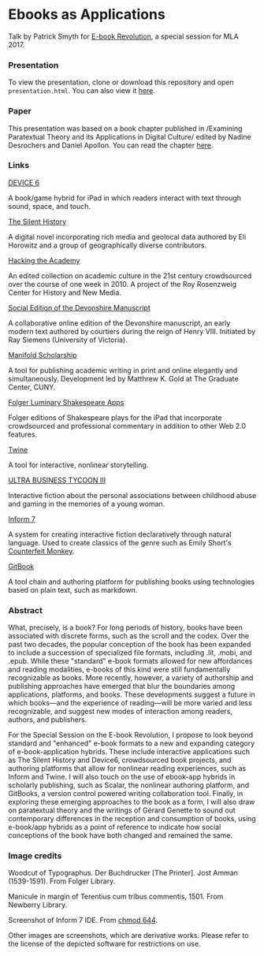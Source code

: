 # Ebooks as Applications

Talk by Patrick Smyth for [E-book Revolution](https://apps.mla.org/program_details?prog_id=75&year=2017), a special session for MLA 2017.

### Presentation

To view the presentation, clone or download this repository and open `presentation.html`. You can also view it [here](http://htmlpreview.github.io/?https://github.com/smythp/ebooks-as-applications/blob/master/presentation.html#/sec-title-slide).

### Paper

This presentation was based on a book chapter published in /Examining Paratextual Theory and its Applications in Digital Culture/ edited by Nadine Desrochers and Daniel Apollon. You can read the chapter [here](Ebooks-and-the-Digital-Paratext--Emerging-Trends-in-the-Interpretation-of-Digital-Media.pdf ).

### Links

[DEVICE 6](https://itunes.apple.com/us/app/device-6/id680366065?mt=8)

A book/game hybrid for iPad in which readers interact with text through sound, space, and touch.

[The Silent History](http://thesilenthistory.com/)

A digital novel incorporating rich media and geolocal data authored by Eli Horowitz and a group of geographically diverse contributors.

[Hacking the Academy](http://hackingtheacademy.org/)

An edited collection on academic culture in the 21st century crowdsourced over the course of one week in 2010. A project of the Roy Rosenzweig Center for History and New Media.

[Social Edition of the Devonshire Manuscript](https://en.wikibooks.org/wiki/The_Devonshire_Manuscript)

A collaborative online edition of the Devonshire manuscript, an early modern text authored by courtiers during the reign of Henry VIII. Initiated by Ray Siemens (University of Victoria).

[Manifold Scholarship](http://manifold.umn.edu/)

A tool for publishing academic writing in print and online elegantly and simultaneously. Development led by Matthrew K. Gold at The Graduate Center, CUNY.

[Folger Luminary Shakespeare Apps](http://www.folger.edu/folger-luminary-shakespeare-apps)

Folger editions of Shakespeare plays for the iPad that incorporate crowdsourced and professional commentary in addition to other Web 2.0 features.

[Twine](https://twinery.org/)

A tool for interactive, nonlinear storytelling.

[ULTRA BUSINESS TYCOON III](http://aliendovecote.com/uploads/twine/tycoon/crime.html)

Interactive fiction about the personal associations between childhood abuse and gaming in the memories of a young woman. 

[Inform 7](http://inform7.com/)

A system for creating interactive fiction declaratively through natural language. Used to create classics of the genre such as Emily Short's [Counterfeit Monkey](http://emshort.com/counterfeit_monkey).

[GitBook](https://www.gitbook.com/)

A tool chain and authoring platform for publishing books using technologies based on plain text, such as markdown.


### Abstract

What, precisely, is a book? For long periods of history, books have been associated with discrete forms, such as the scroll and the codex. Over the past two decades, the popular conception of the book has been expanded to include a succession of specialized file formats, including .lit, .mobi, and .epub. While these "standard" e-book formats allowed for new affordances and reading modalities, e-books of this kind were still fundamentally recognizable as books. More recently, however, a variety of authorship and publishing approaches have emerged that blur the boundaries among applications, platforms, and books. These developments suggest a future in which books—and the experience of reading—will be more varied and less recognizable, and suggest new modes of interaction among readers, authors, and publishers.

For the Special Session on the E-book Revolution, I propose to look beyond standard and "enhanced" e-book formats to a new and expanding category of e-book-application hybrids. These include interactive applications such as The Silent History and Device6, crowdsourced book projects, and authoring platforms that allow for nonlinear reading experiences, such as Inform and Twine. I will also touch on the use of ebook-app hybrids in scholarly publishing, such as Scalar, the nonlinear authoring platform,  and GitBooks, a version control powered writing collaboration tool. Finally, in exploring these emerging approaches to the book as a form, I will also draw on paratextual theory and the writings of Gérard Genette to sound out contemporary differences in the reception and consumption of books, using e-book/app hybrids as a point of reference to indicate how social conceptions of the book have both changed and remained the same.

### Image credits

Woodcut of Typographus. Der Buchdrucker [The Printer]. Jost Amman (1539-1591). From Folger Library.

Manicule in margin of Terentius cum tribus commentis, 1501. From Newberry Library.

Screenshot of Inform 7 IDE. From [chmod 644](https://www.windracer.net/blog/2011/12/creating-interactive-fiction-with-inform-7/).

Other images are screenshots, which are derivative works. Please refer to the license of the depicted software for restrictions on use.



